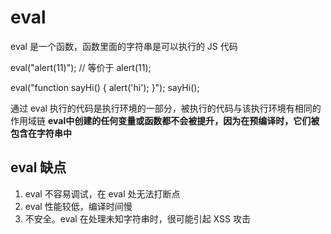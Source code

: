 # eval

eval 是一个函数，函数里面的字符串是可以执行的 JS 代码

eval("alert(11)");
// 等价于
alert(11);

eval("function sayHi() { alert('hi'); }");
sayHi();

通过 eval 执行的代码是执行环境的一部分，被执行的代码与该执行环境有相同的作用域链
**eval中创建的任何变量或函数都不会被提升，因为在预编译时，它们被包含在字符串中**

## eval 缺点

1. eval 不容易调试，在 eval 处无法打断点
2. eval 性能较低，编译时间慢
3. 不安全。eval 在处理未知字符串时，很可能引起 XSS 攻击
